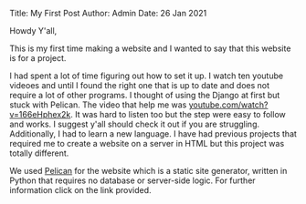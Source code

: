Title: My First Post
Author: Admin
Date: 26 Jan 2021

Howdy Y'all, 

This is my first time making a website and I wanted to say that this website is for a project.
 
I had spent a lot of time figuring out how to set it up. I watch ten youtube videoes and until I found the right one that is up to date and does not require a lot of other programs. I thought of using the Django at first but stuck with Pelican. The video that help me was [youtube.com/watch?v=166eHphex2k](https://www.youtube.com/watch?v=166eHphex2k). It was hard to listen too but the step were easy to follow and works. I suggest y'all should check it out if you are struggling. Additionally, I had to learn a new language. I have had previous projects that required me to create a website on a server in HTML but this project was totally different. 

We used [Pelican](http://getpelican.com) for the website which is a static site generator, written in Python that requires no database or server-side logic. For further information click on the link provided.

